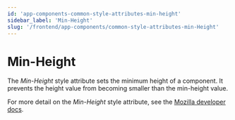 ```yaml
---
id: 'app-components-common-style-attributes-min-height'
sidebar_label: 'Min-Height'
slug: '/frontend/app-components/common-style-attributes-min-Height'
---
```

# Min-Height
The *Min-Height* style attribute sets the minimum height of a component. It prevents the height value from becoming smaller than the min-height value.

For more detail on the *Min-Height* style attribute, see the [Mozilla developer docs](https://developer.mozilla.org/en-US/docs/Web/CSS/min-height).
